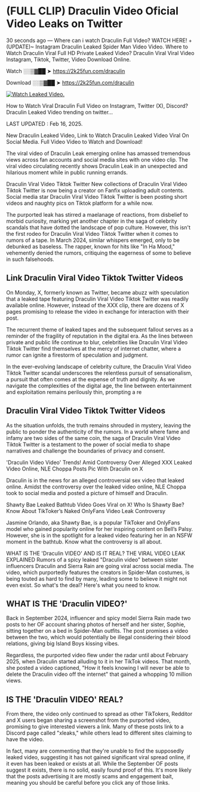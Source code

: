 # (FULL CLIP) Draculin Video Oficial Video Leaks on Twitter

30 seconds ago — Where can i watch Draculin Full Video? WATCH HERE! +(UPDATE)~ Instagram Draculin Leaked Spider Man Video Video. Where to Watch Draculin Viral Full HD Private Leaked Video? Draculin Viral Viral Video Instagram, Tiktok, Twitter, Video Download Online.

Watch ░░▒▓██ ➤ https://2k25fun.com/draculin

Download ░░▒▓██ ➤ https://2k25fun.com/draculin

[![Watch Leaked Video.](https://miro.medium.com/v2/resize:fit:828/format:webp/1*cilzJN44JGOrTw9NJCrNHA.gif "Watch Leaked Video")](https://2k25fun.com/draculin)

How to Watch Viral Draculin Full Video on Instagram, Twitter (X), Discord? Draculin Leaked Video trending on twitter...

LAST UPDATED : Feb 16, 2025.

New Draculin Leaked Video, Link to Watch Draculin Leaked Video Viral On Social Media. Full Video Video to Watch and Download!

The viral video of Draculin Leak emerging online has amassed tremendous views across fan accounts and social media sites with one video clip. The viral video circulating recently shows Draculin Leak in an unexpected and hilarious moment while in public running errands.

Draculin Viral Video Tiktok Twitter New collections of Draculin Viral Video Tiktok Twitter is now being a creator on Fanfix uploading adult contents. Social media star Draculin Viral Video Tiktok Twitter is been posting short videos and naughty pics on Tiktok platform for a while now.

The purported leak has stirred a maelanage of reactions, from disbelief to morbid curiosity, marking yet another chapter in the saga of celebrity scandals that have dotted the landscape of pop culture. However, this isn't the first rodeo for Draculin Viral Video Tiktok Twitter when it comes to rumors of a tape. In March 2024, similar whispers emerged, only to be debunked as baseless. The rapper, known for hits like "In Ha Mood," vehemently denied the rumors, critiquing the eagerness of some to believe in such falsehoods.

## Link Draculin Viral Video Tiktok Twitter Videos

On Monday, X, formerly known as Twitter, became abuzz with speculation that a leaked tape featuring Draculin Viral Video Tiktok Twitter was readily available online. However, instead of the XXX clip, there are dozens of X pages promising to release the video in exchange for interaction with their post.

The recurrent theme of leaked tapes and the subsequent fallout serves as a reminder of the fragility of reputation in the digital era. As the lines between private and public life continue to blur, celebrities like Draculin Viral Video Tiktok Twitter find themselves at the mercy of internet chatter, where a rumor can ignite a firestorm of speculation and judgment.

In the ever-evolving landscape of celebrity culture, the Draculin Viral Video Tiktok Twitter scandal underscores the relentless pursuit of sensationalism, a pursuit that often comes at the expense of truth and dignity. As we navigate the complexities of the digital age, the line between entertainment and exploitation remains perilously thin, prompting a re

##  Draculin Viral Video Tiktok Twitter Videos

As the situation unfolds, the truth remains shrouded in mystery, leaving the public to ponder the authenticity of the rumors. In a world where fame and infamy are two sides of the same coin, the saga of Draculin Viral Video Tiktok Twitter is a testament to the power of social media to shape narratives and challenge the boundaries of privacy and consent.

'Draculin Video Video' Trends! Amid Controversy Over Alleged XXX Leaked Video Online, NLE Choppa Posts Pic With Draculin on X

Draculin is in the news for an alleged controversial sex video that leaked online. Amidst the controversy over the leaked video online, NLE Choppa took to social media and posted a picture of himself and Draculin.

Shawty Bae Leaked Bathtub Video Goes Viral on X! Who Is Shawty Bae? Know About TikToker’s Naked OnlyFans Video Leak Controversy

Jasmine Orlando, aka Shawty Bae, is a popular TikToker and OnlyFans model who gained popularity online for her inspiring content on Bell’s Palsy. However, she is in the spotlight for a leaked video featuring her in an NSFW moment in the bathtub. Know what the controversy is all about.

WHAT IS THE 'Draculin VIDEO' AND IS IT REAL? THE VIRAL VIDEO LEAK EXPLAINED Rumors of a spicy leaked "Draculin video" between sister influencers Draculin and Sierra Rain are going viral across social media. The video, which purportedly features the creators in Spider-Man costumes, is being touted as hard to find by many, leading some to believe it might not even exist. So what's the deal? Here's what you need to know.

## WHAT IS THE 'Draculin VIDEO?'

Back in September 2024, influencer and spicy model Sierra Rain made two posts to her OF account sharing photos of herself and her sister, Sophie, sitting together on a bed in Spider-Man outfits. The post promises a video between the two, which would potentially be illegal considering their blood relations, giving big Island Boys kissing vibes.

Regardless, the purported video flew under the radar until about February 2025, when Draculin started alluding to it in her TikTok videos. That month, she posted a video captioned, "How it feels knowing I will never be able to delete the Draculin video off the internet" that gained a whopping 10 million views.

## IS THE 'Draculin VIDEO' REAL?

From there, the video only continued to spread as other TikTokers, Redditor and X users began sharing a screenshot from the purported video, promising to give interested viewers a link. Many of these posts link to a Discord page called "xleaks," while others lead to different sites claiming to have the video.

In fact, many are commenting that they're unable to find the supposedly leaked video, suggesting it has not gained significant viral spread online, if it even has been leaked or exists at all. While the September OF posts suggest it exists, there is no solid, easily found proof of this. It's more likely that the posts advertising it are mostly scams and engagement bait, meaning you should be careful before you click any of those links.